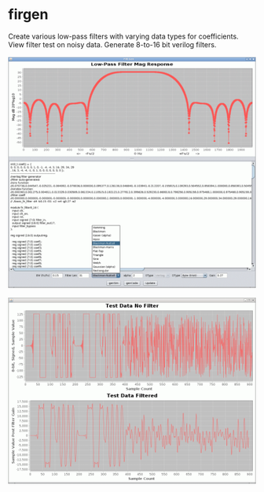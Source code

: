 # firgen
Create various low-pass filters with varying data types for coefficients.  View filter test on noisy data.  Generate 8-to-16 bit verilog filters.
<BR><BR>
<img src="https://github.com/tvelliott/firgen/blob/master/images/firgen_main.gif">
<BR><BR>
<img src="https://github.com/tvelliott/firgen/blob/master/images/firgen_filter_test.gif">
